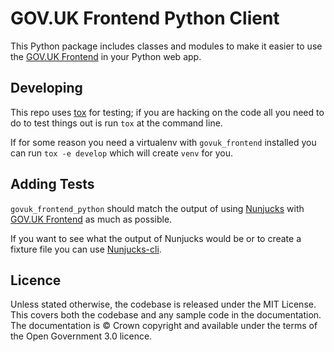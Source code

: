 GOV.UK Frontend Python Client
=============================

This Python package includes classes and modules to make it easier to use the
[GOV.UK Frontend] in your Python web app.

## Developing

This repo uses [tox] for testing; if you are hacking on the code all you need
to do to test things out is run `tox` at the command line.

If for some reason you need a virtualenv with `govuk_frontend` installed you
can run `tox -e develop` which will create `venv` for you.

## Adding Tests

`govuk_frontend_python` should match the output of using [Nunjucks] with
[GOV.UK Frontend] as much as possible.

If you want to see what the output of Nunjucks would be or to create a fixture
file you can use [Nunjucks-cli].

## Licence

Unless stated otherwise, the codebase is released under the MIT License. This
covers both the codebase and any sample code in the documentation. The
documentation is &copy; Crown copyright and available under the terms of the
Open Government 3.0 licence.

[GOV.UK Frontend]: https://github.com/alphagov/govuk-frontend
[Nunjucks]: https://mozilla.github.io/nunjucks/
[Nunjucks-cli]: https://www.npmjs.com/package/nunjucks-cli
[tox]: https://tox.readthedocs.io/en/latest/index.html
